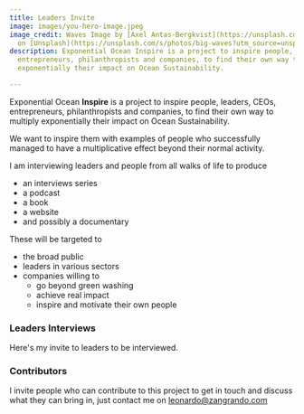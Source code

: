 ```yaml
---
title: Leaders Invite
image: images/you-hero-image.jpeg
image_credit: Waves Image by [Axel Antas-Bergkvist](https://unsplash.com/@aabergkvist?utm_source=unsplash&utm_medium=referral&utm_content=creditCopyText)
  on [Unsplash](https://unsplash.com/s/photos/big-waves?utm_source=unsplash&utm_medium=referral&utm_content=creditCopyText)
description: Exponential Ocean Inspire is a project to inspire people, leaders, CEOs,
  entrepreneurs, philanthropists and companies, to find their own way to multiply
  exponentially their impact on Ocean Sustainability.

---
```

Exponential Ocean **Inspire** is a project to inspire people, leaders, CEOs, entrepreneurs, philanthropists and companies, to find their own way to multiply exponentially their impact on Ocean Sustainability.

We want to inspire them with examples of people who successfully managed to have a multiplicative effect beyond their normal activity.

I am interviewing leaders and people from all walks of life to produce

* an interviews series
* a podcast
* a book
* a website
* and possibly a documentary

These will be targeted to

* the broad public
* leaders in various sectors
* companies willing to
  * go beyond green washing
  * achieve real impact
  * inspire and motivate their own people

### Leaders Interviews

Here's my invite to leaders to be interviewed.

### Contributors

I invite people who can contribute to this project to get in touch and discuss what they can bring in, just contact me on [leonardo@zangrando.com](mailto:leonardo@zangrando.com "leonardo@zangrando.com")
